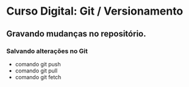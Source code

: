 # Curso Digital: Git / Versionamento

## Gravando mudanças no repositório.

### Salvando alterações no Git

* comando git push
* comando git pull
* comando git fetch
